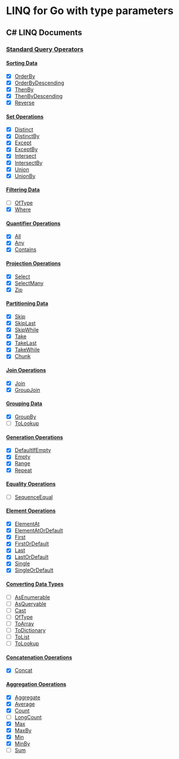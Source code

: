 # LINQ for Go with type parameters


## C# LINQ Documents

### [Standard Query Operators](https://docs.microsoft.com/en-us/dotnet/csharp/programming-guide/concepts/linq/standard-query-operators-overview)

#### [Sorting Data](https://docs.microsoft.com/en-us/dotnet/csharp/programming-guide/concepts/linq/sorting-data)

- [x] [OrderBy](https://docs.microsoft.com/en-us/dotnet/api/system.linq.enumerable.orderby)
- [x] [OrderByDescending](https://docs.microsoft.com/en-us/dotnet/api/system.linq.enumerable.orderbydescending)
- [x] [ThenBy](https://docs.microsoft.com/en-us/dotnet/api/system.linq.enumerable.thenby)
- [x] [ThenByDescending](https://docs.microsoft.com/en-us/dotnet/api/system.linq.enumerable.thenbydescending)
- [x] [Reverse](https://docs.microsoft.com/en-us/dotnet/api/system.linq.enumerable.reverse)

#### [Set Operations](https://docs.microsoft.com/en-us/dotnet/csharp/programming-guide/concepts/linq/set-operations)

- [x] [Distinct](https://docs.microsoft.com/en-us/dotnet/api/system.linq.enumerable.distinct)
- [x] [DistinctBy](https://docs.microsoft.com/en-us/dotnet/api/system.linq.enumerable.distinctby)
- [x] [Except](https://docs.microsoft.com/en-us/dotnet/api/system.linq.enumerable.except)
- [x] [ExceptBy](https://docs.microsoft.com/en-us/dotnet/api/system.linq.enumerable.exceptby)
- [x] [Intersect](https://docs.microsoft.com/en-us/dotnet/api/system.linq.enumerable.intersect)
- [x] [IntersectBy](https://docs.microsoft.com/en-us/dotnet/api/system.linq.enumerable.intersectby)
- [x] [Union](https://docs.microsoft.com/en-us/dotnet/api/system.linq.enumerable.union)
- [x] [UnionBy](https://docs.microsoft.com/en-us/dotnet/api/system.linq.enumerable.unionby)

#### [Filtering Data](https://docs.microsoft.com/en-us/dotnet/csharp/programming-guide/concepts/linq/filtering-data)

- [ ] [OfType](https://docs.microsoft.com/en-us/dotnet/api/system.linq.enumerable.oftype)
- [x] [Where](https://docs.microsoft.com/en-us/dotnet/api/system.linq.enumerable.where)

#### [Quantifier Operations](https://docs.microsoft.com/en-us/dotnet/csharp/programming-guide/concepts/linq/quantifier-operations)

- [x] [All](https://docs.microsoft.com/en-us/dotnet/api/system.linq.enumerable.all)
- [x] [Any](https://docs.microsoft.com/en-us/dotnet/api/system.linq.enumerable.any)
- [x] [Contains](https://docs.microsoft.com/en-us/dotnet/api/system.linq.enumerable.contains)

#### [Projection Operations](https://docs.microsoft.com/en-us/dotnet/csharp/programming-guide/concepts/linq/projection-operations)

- [x] [Select](https://docs.microsoft.com/en-us/dotnet/api/system.linq.enumerable.select)
- [x] [SelectMany](https://docs.microsoft.com/en-us/dotnet/api/system.linq.enumerable.selectmany)
- [x] [Zip](https://docs.microsoft.com/en-us/dotnet/api/system.linq.enumerable.zip)

#### [Partitioning Data](https://docs.microsoft.com/en-us/dotnet/csharp/programming-guide/concepts/linq/partitioning-data)

- [x] [Skip](https://docs.microsoft.com/en-us/dotnet/api/system.linq.enumerable.skip)
- [x] [SkipLast](https://docs.microsoft.com/en-us/dotnet/api/system.linq.enumerable.skiplast)
- [x] [SkipWhile](https://docs.microsoft.com/en-us/dotnet/api/system.linq.enumerable.skipwhile)
- [x] [Take](https://docs.microsoft.com/en-us/dotnet/api/system.linq.enumerable.take)
- [x] [TakeLast](https://docs.microsoft.com/en-us/dotnet/api/system.linq.enumerable.take)
- [x] [TakeWhile](https://docs.microsoft.com/en-us/dotnet/api/system.linq.enumerable.takewhile)
- [x] [Chunk](https://docs.microsoft.com/en-us/dotnet/api/system.linq.enumerable.chunk)

#### [Join Operations](https://docs.microsoft.com/en-us/dotnet/csharp/programming-guide/concepts/linq/join-operations)

- [x] [Join](https://docs.microsoft.com/en-us/dotnet/api/system.linq.enumerable.join)
- [x] [GroupJoin](https://docs.microsoft.com/en-us/dotnet/api/system.linq.enumerable.groupjoin)

#### [Grouping Data](https://docs.microsoft.com/en-us/dotnet/csharp/programming-guide/concepts/linq/grouping-data)

- [x] [GroupBy](https://docs.microsoft.com/en-us/dotnet/api/system.linq.enumerable.groupby)
- [ ] [ToLookup](https://docs.microsoft.com/en-us/dotnet/api/system.linq.enumerable.tolookup)

#### [Generation Operations](https://docs.microsoft.com/en-us/dotnet/csharp/programming-guide/concepts/linq/generation-operations)

- [x] [DefaultIfEmpty](https://docs.microsoft.com/en-us/dotnet/api/system.linq.enumerable.defaultifempty)
- [x] [Empty](https://docs.microsoft.com/en-us/dotnet/api/system.linq.enumerable.empty)
- [x] [Range](https://docs.microsoft.com/en-us/dotnet/api/system.linq.enumerable.range)
- [x] [Repeat](https://docs.microsoft.com/en-us/dotnet/api/system.linq.enumerable.repeat)

#### [Equality Operations](https://docs.microsoft.com/en-us/dotnet/csharp/programming-guide/concepts/linq/equality-operations)

- [ ] [SequenceEqual](https://docs.microsoft.com/en-us/dotnet/api/system.linq.enumerable.sequenceequal)

#### [Element Operations](https://docs.microsoft.com/en-us/dotnet/csharp/programming-guide/concepts/linq/element-operations)

- [x] [ElementAt](https://docs.microsoft.com/en-us/dotnet/api/system.linq.enumerable.elementat)
- [x] [ElementAtOrDefault](https://docs.microsoft.com/en-us/dotnet/api/system.linq.enumerable.elementatordefault)
- [x] [First](https://docs.microsoft.com/en-us/dotnet/api/system.linq.enumerable.first)
- [x] [FirstOrDefault](https://docs.microsoft.com/en-us/dotnet/api/system.linq.enumerable.firstordefault)
- [x] [Last](https://docs.microsoft.com/en-us/dotnet/api/system.linq.enumerable.last)
- [x] [LastOrDefault](https://docs.microsoft.com/en-us/dotnet/api/system.linq.enumerable.lastordefault)
- [x] [Single](https://docs.microsoft.com/en-us/dotnet/api/system.linq.enumerable.single)
- [x] [SingleOrDefault](https://docs.microsoft.com/en-us/dotnet/api/system.linq.enumerable.singleordefault)

#### [Converting Data Types](https://docs.microsoft.com/en-us/dotnet/csharp/programming-guide/concepts/linq/converting-data-types)

- [ ] [AsEnumerable](https://docs.microsoft.com/en-us/dotnet/api/system.linq.enumerable.asenumerable)
- [ ] [AsQueryable](https://docs.microsoft.com/en-us/dotnet/api/system.linq.queryable.asqueryable)
- [ ] [Cast](https://docs.microsoft.com/en-us/dotnet/api/system.linq.enumerable.cast)
- [ ] [OfType](https://docs.microsoft.com/en-us/dotnet/api/system.linq.enumerable.oftype)
- [ ] [ToArray](https://docs.microsoft.com/en-us/dotnet/api/system.linq.enumerable.toarray)
- [ ] [ToDictionary](https://docs.microsoft.com/en-us/dotnet/api/system.linq.enumerable.todictionary)
- [ ] [ToList](https://docs.microsoft.com/en-us/dotnet/api/system.linq.enumerable.tolist)
- [ ] [ToLookup](https://docs.microsoft.com/en-us/dotnet/api/system.linq.enumerable.tolookup)

#### [Concatenation Operations](https://docs.microsoft.com/en-us/dotnet/csharp/programming-guide/concepts/linq/concatenation-operations)

- [x] [Concat](https://docs.microsoft.com/en-us/dotnet/api/system.linq.enumerable.concat)

#### [Aggregation Operations](https://docs.microsoft.com/en-us/dotnet/csharp/programming-guide/concepts/linq/aggregation-operations)

- [x] [Aggregate](https://docs.microsoft.com/en-us/dotnet/api/system.linq.enumerable.aggregate)
- [x] [Average](https://docs.microsoft.com/en-us/dotnet/api/system.linq.enumerable.average)
- [x] [Count](https://docs.microsoft.com/en-us/dotnet/api/system.linq.enumerable.count)
- [ ] [LongCount](https://docs.microsoft.com/en-us/dotnet/api/system.linq.enumerable.longcount)
- [x] [Max](https://docs.microsoft.com/en-us/dotnet/api/system.linq.enumerable.max)
- [x] [MaxBy](https://docs.microsoft.com/en-us/dotnet/api/system.linq.enumerable.maxby)
- [x] [Min](https://docs.microsoft.com/en-us/dotnet/api/system.linq.enumerable.min)
- [x] [MinBy](https://docs.microsoft.com/en-us/dotnet/api/system.linq.enumerable.minby)
- [ ] [Sum](https://docs.microsoft.com/en-us/dotnet/api/system.linq.enumerable.sum)
